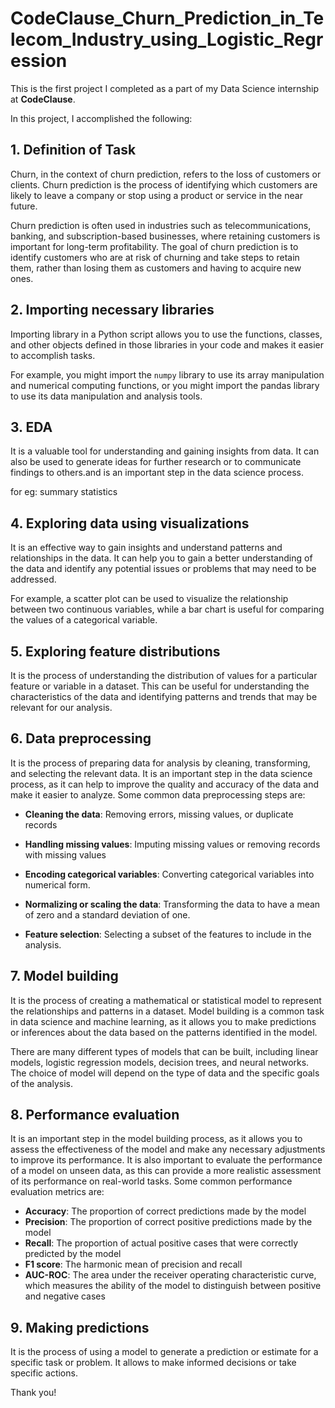 # CodeClause_Churn_Prediction_in_Telecom_Industry_using_Logistic_Regression

This is the first project I completed as a part of my Data Science internship at **CodeClause**.

In this project, I accomplished the following: 

## 1. Definition of Task
Churn, in the context of churn prediction, refers to the loss of customers or clients. Churn prediction is the process of identifying which customers are likely to leave a company or stop using a product or service in the near future.

Churn prediction is often used in industries such as telecommunications, banking, and subscription-based businesses, where retaining customers is important for long-term profitability. The goal of churn prediction is to identify customers who are at risk of churning and take steps to retain them, rather than losing them as customers and having to acquire new ones.

## 2. Importing necessary libraries 
Importing library in a Python script allows you to use the functions, classes, and other objects defined in those libraries in your code and makes it easier to accomplish tasks.

For example, you might import the `numpy` library to use its array manipulation and numerical computing functions, or you might import the pandas library to use its data manipulation and analysis tools.

## 3. EDA 
It is a valuable tool for understanding and gaining insights from data. It can also be used to generate ideas for further research or to communicate findings to others.and is an important step in the data science process.

for eg: summary statistics

## 4. Exploring data using visualizations 
It is an effective way to gain insights and understand patterns and relationships in the data. It can help you to gain a better understanding of the data and identify any potential issues or problems that may need to be addressed. 

For example, a scatter plot can be used to visualize the relationship between two continuous variables, while a bar chart is useful for comparing the values of a categorical variable.

## 5. Exploring feature distributions
It is the process of understanding the distribution of values for a particular feature or variable in a dataset. This can be useful for understanding the characteristics of the data and identifying patterns and trends that may be relevant for our analysis.

## 6. Data preprocessing
It is the process of preparing data for analysis by cleaning, transforming, and selecting the relevant data. It is an important step in the data science process, as it can help to improve the quality and accuracy of the data and make it easier to analyze. Some common data preprocessing steps are:

* **Cleaning the data**: Removing errors, missing values, or duplicate records

* **Handling missing values**: Imputing missing values or removing records with missing values

* **Encoding categorical variables**: Converting categorical variables into numerical form.

* **Normalizing or scaling the data**: Transforming the data to have a mean of zero and a standard deviation of one.

* **Feature selection**: Selecting a subset of the features to include in the analysis.

## 7. Model building
It is the process of creating a mathematical or statistical model to represent the relationships and patterns in a dataset. Model building is a common task in data science and machine learning, as it allows you to make predictions or inferences about the data based on the patterns identified in the model.

There are many different types of models that can be built, including linear models, logistic regression models, decision trees, and neural networks. The choice of model will depend on the type of data and the specific goals of the analysis.

## 8. Performance evaluation
It is an important step in the model building process, as it allows you to assess the effectiveness of the model and make any necessary adjustments to improve its performance. It is also important to evaluate the performance of a model on unseen data, as this can provide a more realistic assessment of its performance on real-world tasks. Some common performance evaluation metrics are:

* **Accuracy**: The proportion of correct predictions made by the model
* **Precision**: The proportion of correct positive predictions made by the model
* **Recall**: The proportion of actual positive cases that were correctly predicted by the model
* **F1 score**: The harmonic mean of precision and recall
* **AUC-ROC**: The area under the receiver operating characteristic curve, which measures the ability of the model to distinguish between positive and negative cases

## 9. Making predictions
It is the process of using a model to generate a prediction or estimate for a specific task or problem. It allows to make informed decisions or take specific actions.  


Thank you!

